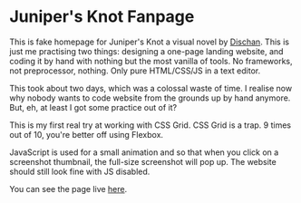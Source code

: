 # Juniper's Knot Fanpage
This is fake homepage for Juniper's Knot a visual novel by [Dischan](https://dischan.co). This is just me practising two things: designing a one-page landing website, and coding it by hand with nothing but the most vanilla of tools. No frameworks, not preprocessor, nothing. Only pure HTML/CSS/JS in a text editor.

This took about two days, which was a colossal waste of time. I realise now why nobody wants to code website from the grounds up by hand anymore. But, eh, at least I got some practice out of it?

This is my first real try at working with CSS Grid. CSS Grid is a trap. 9 times out of 10, you're better off using Flexbox. 

JavaScript is used for a small animation and so that when you click on a screenshot thumbnail, the full-size screenshot will pop up. The website should still look fine with JS disabled.

You can see the page live [here](https://pseudomon.github.io/junipers-knot-fanpage/).
